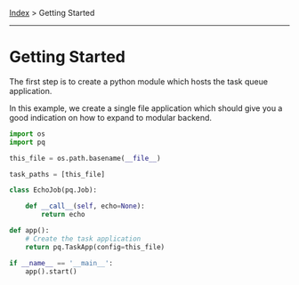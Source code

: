 [Index](./index.md) > Getting Started
***

# Getting Started

The first step is to create a python module which hosts the task queue application.

In this example, we create a single file application which should give you a good indication on how to expand to modular backend.
```python
import os
import pq

this_file = os.path.basename(__file__)

task_paths = [this_file]

class EchoJob(pq.Job):

    def __call__(self, echo=None):
    	return echo

def app():
    # Create the task application
    return pq.TaskApp(config=this_file)

if __name__ == '__main__':
    app().start()
```
